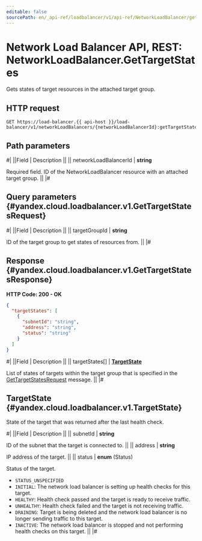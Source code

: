 ```yaml
---
editable: false
sourcePath: en/_api-ref/loadbalancer/v1/api-ref/NetworkLoadBalancer/getTargetStates.md
---
```


# Network Load Balancer API, REST: NetworkLoadBalancer.GetTargetStates

Gets states of target resources in the attached target group.

## HTTP request

```
GET https://load-balancer.{{ api-host }}/load-balancer/v1/networkLoadBalancers/{networkLoadBalancerId}:getTargetStates
```

## Path parameters

#|
||Field | Description ||
|| networkLoadBalancerId | **string**

Required field. ID of the NetworkLoadBalancer resource with an attached target group. ||
|#

## Query parameters {#yandex.cloud.loadbalancer.v1.GetTargetStatesRequest}

#|
||Field | Description ||
|| targetGroupId | **string**

ID of the target group to get states of resources from. ||
|#

## Response {#yandex.cloud.loadbalancer.v1.GetTargetStatesResponse}

**HTTP Code: 200 - OK**

```json
{
  "targetStates": [
    {
      "subnetId": "string",
      "address": "string",
      "status": "string"
    }
  ]
}
```

#|
||Field | Description ||
|| targetStates[] | **[TargetState](#yandex.cloud.loadbalancer.v1.TargetState)**

List of states of targets within the target group that is specified in the [GetTargetStatesRequest](#yandex.cloud.loadbalancer.v1.GetTargetStatesRequest) message. ||
|#

## TargetState {#yandex.cloud.loadbalancer.v1.TargetState}

State of the target that was returned after the last health check.

#|
||Field | Description ||
|| subnetId | **string**

ID of the subnet that the target is connected to. ||
|| address | **string**

IP address of the target. ||
|| status | **enum** (Status)

Status of the target.

- `STATUS_UNSPECIFIED`
- `INITIAL`: The network load balancer is setting up health checks for this target.
- `HEALTHY`: Health check passed and the target is ready to receive traffic.
- `UNHEALTHY`: Health check failed and the target is not receiving traffic.
- `DRAINING`: Target is being deleted and the network load balancer is no longer sending traffic to this target.
- `INACTIVE`: The network load balancer is stopped and not performing health checks on this target. ||
|#